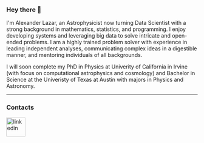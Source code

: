 ### Hey there 👋

I'm Alexander Lazar, an Astrophysicist now turning Data Scientist with a strong background in mathematics, statistics, and programming. I enjoy developing systems and leveraging big data to solve intricate and open-ended problems. I am a highly trained problem solver with experience in leading independent analyses, communicating complex ideas in a digestible manner, and mentoring individuals of all backgrounds.

I will soon complete my PhD in Physics at Univerity of California in Irvine (with focus on computational astrophysics and cosmology) and Bachelor in Science at the Univeristy of Texas at Austin with majors in Physics and Astronomy. 

---

### Contacts

<a href="https://www.linkedin.com/in/alexander-lazar-1673b7161/">
         <img alt="linkedin" src="https://camo.githubusercontent.com/2ea9b46f4723dfb639186c73ff7f26fc62ff4f34e19d8a3f2567aaa0c59419e6/68747470733a2f2f63646e322e69636f6e66696e6465722e636f6d2f646174612f69636f6e732f736f6369616c2d6d656469612d69636f6e732d32332f3830302f6c696e6b6564696e2d3531322e706e67"
         width="50">


<!--
**alexandres-lazar/alexandres-lazar** is a ✨ _special_ ✨ repository because its `README.md` (this file) appears on your GitHub profile.

Here are some ideas to get you started:

- 🔭 I’m currently working on ...
- 🌱 I’m currently learning ...
- 👯 I’m looking to collaborate on ...
- 🤔 I’m looking for help with ...
- 💬 Ask me about ...
- 📫 How to reach me: ...
- 😄 Pronouns: ...
- ⚡ Fun fact: ...
-->
